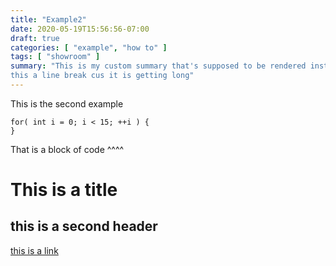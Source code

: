 ```yaml
---
title: "Example2"
date: 2020-05-19T15:56:56-07:00
draft: true
categories: [ "example", "how to" ]
tags: [ "showroom" ]
summary: "This is my custom summary that's supposed to be rendered instead. I am trying to make this summary longer. is this truncated yet? I need it to be longer.
this a line break cus it is getting long"
---
```

This is the second example
``` 
for( int i = 0; i < 15; ++i ) {
}
```
That is a block of code ^^^^

# This is a title
## this is a second header

[this is a link](https:\\www.google.com)
